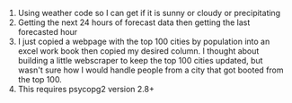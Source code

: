 1. Using weather code so I can get if it is sunny or cloudy or precipitating
2. Getting the next 24 hours of forecast data then getting the last forecasted hour 
3. I just copied a webpage with the top 100 cities by population into an excel work book then copied my desired column. I thought about building a little webscraper to keep the top 100 cities updated, but wasn't sure how I would handle people from a city that got booted from the top 100.
4. This requires psycopg2 version 2.8+